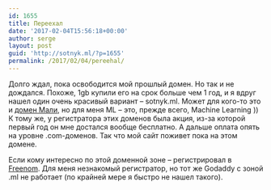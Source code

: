 ```yaml
---
id: 1655
title: Переехал
date: '2017-02-04T15:56:18+00:00'
author: serge
layout: post
guid: 'http://sotnyk.ml/?p=1655'
permalink: /2017/02/04/pereehal/
---
```


Долго ждал, пока освободится мой прошлый домен. Но так и не дождался. Похоже, 1gb купили его на срок больше чем 1 год, и я вдруг нашел один очень красивый вариант – sotnyk.ml. Может для кого-то это и [домен Мали](https://ru.wikipedia.org/wiki/%D0%9C%D0%B0%D0%BB%D0%B8), но для меня ML – это, прежде всего, Machine Learning ))  
К тому же, у регистратора этих доменов была акция, из-за которой первый год он мне достался вообще бесплатно. А дальше оплата опять на уровне .com-доменов. Так что мой сайт поживет пока на этом домене.

Если кому интересно по этой доменной зоне – регистрировал в [Freenom](https://my.freenom.com/domains.php). Для меня незнакомый регистратор, но тот же Godaddy с зоной .ml не работает (по крайней мере я быстро не нашел такого).